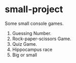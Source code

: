# small-project
Some small console games.
1. Guessing Number.
2. Rock-paper-scissors Game.
3. Quiz Game.
4. Hippocampus race
5. Big or small